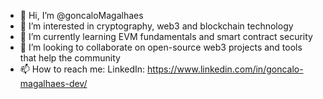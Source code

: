 - 👋 Hi, I’m @goncaloMagalhaes
- 👀 I’m interested in cryptography, web3 and blockchain technology
- 🌱 I’m currently learning EVM fundamentals and smart contract security
- 💞️ I’m looking to collaborate on open-source web3 projects and tools that help the community
- 📫 How to reach me: LinkedIn: https://www.linkedin.com/in/goncalo-magalhaes-dev/

<!---
goncaloMagalhaes/goncaloMagalhaes is a ✨ special ✨ repository because its `README.md` (this file) appears on your GitHub profile.
You can click the Preview link to take a look at your changes.
--->
